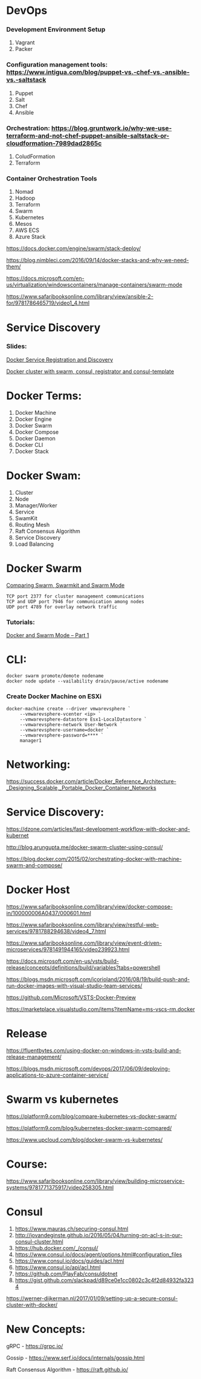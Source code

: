 # DevOps

### Development Environment Setup

1. Vagrant
2. Packer

### Configuration management tools: https://www.intigua.com/blog/puppet-vs.-chef-vs.-ansible-vs.-saltstack

1.	Puppet 
2.	Salt 
3.	Chef 
4.	Ansible

### Orchestration: https://blog.gruntwork.io/why-we-use-terraform-and-not-chef-puppet-ansible-saltstack-or-cloudformation-7989dad2865c

1. ColudFormation
2. Terraform

### Container Orchestration Tools

1. Nomad
2. Hadoop
3. Terraform
4. Swarm
5. Kubernetes
6. Mesos
7. AWS ECS
8. Azure Stack

https://docs.docker.com/engine/swarm/stack-deploy/

https://blog.nimbleci.com/2016/09/14/docker-stacks-and-why-we-need-them/

https://docs.microsoft.com/en-us/virtualization/windowscontainers/manage-containers/swarm-mode

https://www.safaribooksonline.com/library/view/ansible-2-for/9781786465719/video1_4.html


# Service Discovery

### Slides:

[Docker Service Registration and Discovery](https://www.slideshare.net/m_richardson/docker-service-registration-and-discovery?next_slideshow=1)

[Docker cluster with swarm, consul, registrator and consul-template](https://www.slideshare.net/JulienMaitrehenry/swarm-49613398)

# Docker Terms:

1. Docker Machine
2. Docker Engine
3. Docker Swarm
4. Docker Compose
5. Docker Daemon
6. Docker CLI
7. Docker Stack

# Docker Swam:

1. Cluster
2. Node
3. Manager/Worker
4. Service
5. SwamKit
6. Routing Mesh
7. Raft Consensus Algorithm
8. Service Discovery
9. Load Balancing

# Docker Swarm

[Comparing Swarm, Swarmkit and Swarm Mode](https://sreeninet.wordpress.com/2016/07/14/comparing-swarm-swarmkit-and-swarm-mode/)

	TCP port 2377 for cluster management communications
	TCP and UDP port 7946 for communication among nodes
	UDP port 4789 for overlay network traffic

### Tutorials:

[Docker and Swarm Mode – Part 1](https://lostechies.com/gabrielschenker/2016/09/05/docker-and-swarm-mode-part-1/)
	
# CLI:

```
docker swarm promote/demote nodename
docker node update --vailability drain/pause/active nodename
```	

### Create Docker Machine on ESXi
```
docker-machine create --driver vmwarevsphere `
     --vmwarevsphere-vcenter <ip> `
     --vmwarevsphere-datastore Esx1-LocalDatastore `
     --vmwarevsphere-network User-Network `
     --vmwarevsphere-username=docker `
     --vmwarevsphere-password=**** `
     manager1
```

# Networking:

https://success.docker.com/article/Docker_Reference_Architecture-_Designing_Scalable,_Portable_Docker_Container_Networks

# Service Discovery:

https://dzone.com/articles/fast-development-workflow-with-docker-and-kubernet

http://blog.arungupta.me/docker-swarm-cluster-using-consul/

https://blog.docker.com/2015/02/orchestrating-docker-with-machine-swarm-and-compose/


# Docker Host

https://www.safaribooksonline.com/library/view/docker-compose-in/100000006A0437/000601.html

https://www.safaribooksonline.com/library/view/restful-web-services/9781788294638/video4_7.html

https://www.safaribooksonline.com/library/view/event-driven-microservices/9781491944165/video239923.html

https://docs.microsoft.com/en-us/vsts/build-release/concepts/definitions/build/variables?tabs=powershell

https://blogs.msdn.microsoft.com/jcorioland/2016/08/19/build-push-and-run-docker-images-with-visual-studio-team-services/

https://github.com/Microsoft/VSTS-Docker-Preview

https://marketplace.visualstudio.com/items?itemName=ms-vscs-rm.docker

# Release

https://fluentbytes.com/using-docker-on-windows-in-vsts-build-and-release-management/

https://blogs.msdn.microsoft.com/devops/2017/06/09/deploying-applications-to-azure-container-service/

# Swarm vs kubernetes

https://platform9.com/blog/compare-kubernetes-vs-docker-swarm/

https://platform9.com/blog/kubernetes-docker-swarm-compared/

https://www.upcloud.com/blog/docker-swarm-vs-kubernetes/

# Course:

https://www.safaribooksonline.com/library/view/building-microservice-systems/9781771375917/video258305.html


# Consul

1. https://www.mauras.ch/securing-consul.html
2. http://jovandeginste.github.io/2016/05/04/turning-on-acl-s-in-our-consul-cluster.html
3. https://hub.docker.com/_/consul/
4. https://www.consul.io/docs/agent/options.html#configuration_files
5. https://www.consul.io/docs/guides/acl.html
6. https://www.consul.io/api/acl.html
7. https://github.com/PlayFab/consuldotnet
8. https://gist.github.com/slackpad/d89ce0e1cc0802c3c4f2d84932fa3234

https://werner-dijkerman.nl/2017/01/09/setting-up-a-secure-consul-cluster-with-docker/

# New Concepts:

gRPC - https://grpc.io/

Gossip - https://www.serf.io/docs/internals/gossip.html

Raft Consensus Algorithm - https://raft.github.io/
